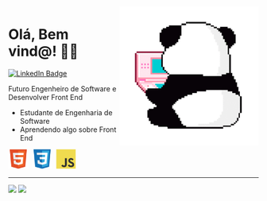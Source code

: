 <img src='panda.gif' width='280px' align='right'/>
<h1>Olá, Bem vind@! 👩‍💻</h1>
  
  <div id="badges">
  <a href = "www.linkedin.com/in/bastoslcs">
    <img src="https://img.shields.io/badge/LinkedIn-blue?style=for-the-badge&logo=linkedin&logoColor=white" alt="LinkedIn Badge"/>
  </a>
</div>

<p> Futuro Engenheiro de Software e Desenvolver Front End</p>

<ul>
  <li>Estudante de Engenharia de Software</li>
  <li>Aprendendo algo sobre Front End</li>
</ul>

<div>
  <img src="https://github.com/devicons/devicon/blob/master/icons/html5/html5-original.svg" title="HTML5" alt="HTML" width="40" height="40"/>&nbsp;
  <img src="https://github.com/devicons/devicon/blob/master/icons/css3/css3-original.svg" title="css3" alt="css3" width="40" height="40"/>&nbsp;
   <img src="https://github.com/devicons/devicon/blob/master/icons/javascript/javascript-original.svg" title="JavaScript" alt="JavaScript" width="40" height="40"/>&nbsp;
</div>

---

<div align = "left">
<img height = "120" src="https://github-readme-stats.vercel.app/api/top-langs/?username=bastoslcs&show_icons=true&theme=bear&count_private=true"/>
<img height = "120" src="https://github-readme-stats.vercel.app/api?username=bastoslcs&show_icons=true&show_icons=true&theme=bear&count_private=true" />
</div>


